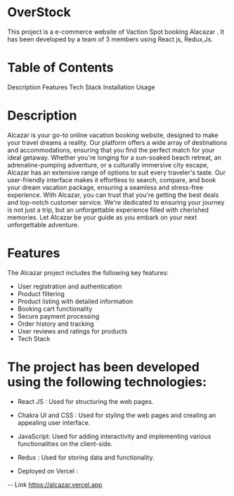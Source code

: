 # OverStock

This project is a e-commerce website of Vaction Spot booking  Alacazar . It has been developed by a team of 3 members using React js, Redux,Js.

# Table of Contents
Description
Features
Tech Stack
Installation
Usage

# Description
Alcazar is your go-to online vacation booking website, designed to make your travel dreams a reality. Our platform offers a wide array of destinations and accommodations, ensuring that you find the perfect match for your ideal getaway. Whether you're longing for a sun-soaked beach retreat, an adrenaline-pumping adventure, or a culturally immersive city escape, Alcazar has an extensive range of options to suit every traveler's taste. Our user-friendly interface makes it effortless to search, compare, and book your dream vacation package, ensuring a seamless and stress-free experience. With Alcazar, you can trust that you're getting the best deals and top-notch customer service. We're dedicated to ensuring your journey is not just a trip, but an unforgettable experience filled with cherished memories. Let Alcazar be your guide as you embark on your next unforgettable adventure.




# Features
The Alcazar project includes the following key features:

- User registration and authentication
- Product  filtering
- Product listing with detailed information
- Booking cart functionality
- Secure payment processing
- Order history and tracking
- User reviews and ratings for products
- Tech Stack
  
# The project has been developed using the following technologies:

- React JS : Used for structuring the web pages.
- Chakra UI and CSS : Used for styling the web pages and creating an appealing user interface.
- JavaScript: Used for adding interactivity and implementing various functionalities on the client-side.
- Redux : Used for storing data and functionality.


 
- Deployed on Vercel :

-- Link https://alcazar.vercel.app


